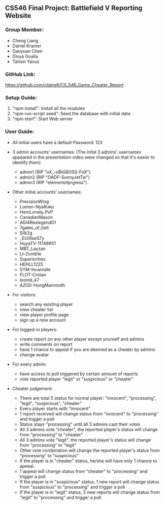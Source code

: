 ## CS546 Final Project: Battlefield V Reporting Website ##

### Group Member:
- Cheng Liang
- Daniel Kramer
- Daoyuan Chen
- Divya Goalla
- Tahsin Yavuz

### GitHub Link:
https://github.com/cliang6/CS_546_Game_Cheater_Report

### Setup Guide:
1.  "npm install": Install all the modules
2.  "npm run-script seed": Seed the database with initial data
3.  "npm start": Start Web server

### User Guide:
- All initial users have a default Password: 123

- 3 admin accounts' usernames: (The inital 3 admins' usernames appeared in the presentation video were changed so that it's easier to identify them) 
    - admin1    (RIP "oX_-oBIGBOSS-FoX")
    - admin2    (RIP "OADF-SunnyJetTw")
    - admin3    (RIP "elementofprgress")

- Other initial accounts' usernames:
    - PrecisionWing
    - Lumen-NyaRuko
    - HeroLonely_PvP
    - CanadianMason
    - AGI4RexIegend01
    - 7gates_of_hell
    - Silk2g
    - _Ecli9seS7y
    - HuyaTV-11748951
    - MBT_Layzan
    - Lt-Zomb1e
    - Superiorities
    - HEHLL1225
    - SYM-Incarnate
    - FLOT-Crotan
    - leonid_47
    - AZGD-HungMammoth

- For visitors:
    - search any existing player
    - view cheater list
    - view player profile page
    - sign up a new account

- For logged-in players:
    - create report on any other player except yourself and admins
    - write comments on report
    - have 1 chance to appeal if you are deemed as a cheater by admins
    - change avatar

- For every admin:
    - have access to poll triggered by certain amount of reports
    - vote reported player "legit" or "suspicious" or "cheater"

- Cheater judgement:
    - There are total 5 status for normal player: "innocent", "processing", "legit", "suspicious", "cheater"
    - Every player starts with "innocent"
    - 1 report received will change status from "innocent" to "processing" and trigger a poll
    - Status stays "processing" until all 3 admins cast their votes
    - All 3 admins vote "cheater", the reported player's status will change from "processing" to "cheater"
    - All 3 admins vote "legit", the reported player's status will change from "processing" to "legit"
    - Other vote combination will change the reported player's status from "processing" to "suspicious"
    - If the player is in "cheater" status, he/she will have only 1 chance to apeeal.
    - 1 appeal will change status from "cheater" to "processing" and trigger a poll
    - If the player is in "suspicious" status, 1 new report will change status from "suspicious" to "processing" and trigger a poll
    - If the player is in "legit" status, 5 new reports will change status from "legit" to "processing" and trigger a poll

